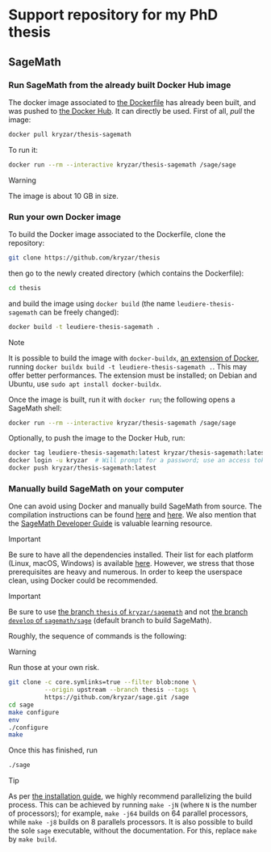 # Support repository for my PhD thesis

## SageMath

### Run SageMath from the already built Docker Hub image

The docker image associated to [the Dockerfile](Dockerfile) has already been built, and was pushed to [the Docker Hub](https://hub.docker.com/repository/docker/kryzar/thesis-sagemath). It can directly be used. First of all, *pull* the image:

```bash
docker pull kryzar/thesis-sagemath
```

To run it:

```bash
docker run --rm --interactive kryzar/thesis-sagemath /sage/sage
```

> [!WARNING]
> The image is about 10 GB in size.

### Run your own Docker image

To build the Docker image associated to the Dockerfile, clone
the repository:

```bash
git clone https://github.com/kryzar/thesis
```

then go to the newly created directory (which contains the Dockerfile):

```bash
cd thesis
```

and build the image using `docker build` (the name `leudiere-thesis-sagemath` can be freely changed):

```bash
docker build -t leudiere-thesis-sagemath .
```

> [!NOTE]
> It is possible to build the image with `docker-buildx`, [an extension of Docker](https://docs.docker.com/reference/cli/docker/buildx/), running `docker buildx build -t leudiere-thesis-sagemath .`. This may offer better performances. The extension must be installed; on Debian and Ubuntu, use `sudo apt install docker-buildx`.

Once the image is built, run it with `docker run`; the following opens a SageMath shell:

```bash
docker run --rm --interactive kryzar/thesis-sagemath /sage/sage
```

Optionally, to push the image to the Docker Hub, run:

```bash
docker tag leudiere-thesis-sagemath:latest kryzar/thesis-sagemath:latest
docker login -u kryzar  # Will prompt for a password; use an access token
docker push kryzar/thesis-sagemath:latest
```

### Manually build SageMath on your computer

One can avoid using Docker and manually build SageMath from source. The compilation instructions can be found [here](https://doc.sagemath.org/html/en/installation/source.html) and [here](https://github.com/sagemath/sage/?tab=readme-ov-file#instructions-to-build-from-source). We also mention that the [SageMath Developer Guide](https://doc.sagemath.org/html/en/developer/index.html) is valuable learning resource.

> [!IMPORTANT]
> Be sure to have all the dependencies installed. Their list for each platform (Linux, macOS, Windows) is available [here](https://github.com/sagemath/sage/?tab=readme-ov-file#instructions-to-build-from-source). However, we stress that those prerequisites are heavy and numerous. In order to keep the userspace clean, using Docker could be recommended.

> [!IMPORTANT]
> Be sure to use [the branch `thesis` of `kryzar/sagemath`](https://github.com/kryzar/sage/tree/thesis-snippets) and not [the branch `develop` of `sagemath/sage`](https://github.com/sagemath/sage) (default branch to build SageMath).

Roughly, the sequence of commands is the following:

> [!WARNING]
> Run those at your own risk.

```bash
git clone -c core.symlinks=true --filter blob:none \
          --origin upstream --branch thesis --tags \
          https://github.com/kryzar/sage.git /sage
cd sage
make configure
env
./configure
make
```

Once this has finished, run

```bash
./sage
```

> [!TIP]
> As per [the installation guide](https://github.com/sagemath/sage), we highly
> recommend parallelizing the build process. This can be achieved by running
> `make -jN` (where `N` is the number of processors); for example, `make -j64`
> builds on 64 parallel processors, while `make -j8` builds on 8 parallels
> processors. It is also possible to build the sole `sage` executable, without
> the documentation. For this, replace `make` by `make build`.
